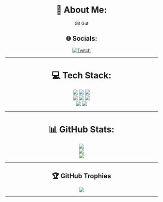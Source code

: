 <div align="center">

# 💫 About Me:
Git Gut  

## 🌐 Socials:
[![Twitch](https://img.shields.io/badge/Twitch-%239146FF.svg?logo=Twitch&logoColor=white)](https://twitch.tv/mrsummerrug)  

---

# 💻 Tech Stack:
<p align="center">
<img src="https://img.shields.io/badge/php-%23777BB4.svg?style=for-the-badge&logo=php&logoColor=white" />
<img src="https://img.shields.io/badge/html5-%23E34F26.svg?style=for-the-badge&logo=html5&logoColor=white" />
<img src="https://img.shields.io/badge/java-%23ED8B00.svg?style=for-the-badge&logo=openjdk&logoColor=white" />
<br>
<img src="https://img.shields.io/badge/javascript-%23323330.svg?style=for-the-badge&logo=javascript&logoColor=%23F7DF1E" />
<img src="https://img.shields.io/badge/PowerShell-%235391FE.svg?style=for-the-badge&logo=powershell&logoColor=white" />
<img src="https://img.shields.io/badge/css3-%231572B6.svg?style=for-the-badge&logo=css3&logoColor=white" />
<br>
<img src="https://img.shields.io/badge/xbox-%23107C10.svg?style=for-the-badge&logo=xbox&logoColor=white" />
<img src="https://img.shields.io/badge/steam-%23000000.svg?style=for-the-badge&logo=steam&logoColor=white" />
</p>

---

# 📊 GitHub Stats:
<p align="center">
<img src="https://github-readme-stats.vercel.app/api?username=SumRug&theme=nord&hide_border=false&include_all_commits=false&count_private=false" />
<br>
<img src="https://nirzak-streak-stats.vercel.app/?user=SumRug&theme=nord&hide_border=false" />
<br>
<img src="https://github-readme-stats.vercel.app/api/top-langs/?username=SumRug&theme=nord&hide_border=false&include_all_commits=false&count_private=false&layout=compact" />
</p>

---

## 🏆 GitHub Trophies  
<p align="center">
<img src="https://github-profile-trophy.vercel.app/?username=SumRug&theme=nord&no-frame=true&no-bg=false&margin-w=4" />
</p>

---

<!-- Proudly created with GPRM ( https://gprm.itsvg.in ) -->

</div>
